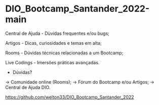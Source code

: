 # DIO_Bootcamp_Santander_2022-main

Central de Ajuda - Dùvidas frequentes e/ou bugs;

Artigos - Dicas, curiosidades e temas em alta;

Rooms - Dúvidas técnicas relacionadas a um Bootcamp;

Live Codings - Imersões práticas avançadas.

- Dúvidas?

-> Comunidade online (Rooms);
-> Fórum do Bootcamp e/ou Artigos;
-> Central de Ajuda DIO.

https://github.com/welton33/DIO_Bootcamp_Santander_2022
